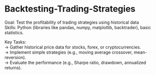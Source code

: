 # Backtesting-Trading-Strategies
Goal: Test the profitability of trading strategies using historical data   
Skills: Python (libraries like pandas, numpy, matplotlib, backtrader), basic statistics.   

Key Tasks:   
-> Gather historical price data for stocks, forex, or cryptocurrencies.   
-> Implement simple strategies (e.g., moving average crossover, mean-reversion).   
-> Evaluate the performance (e.g., Sharpe ratio, drawdown, annualized returns).   
